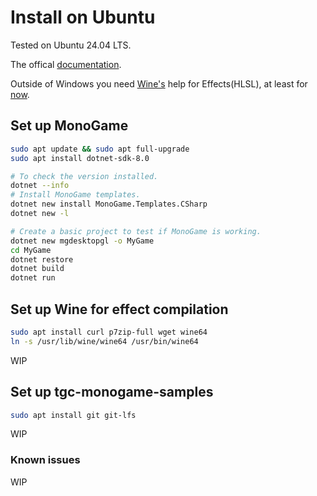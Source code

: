 # Install on Ubuntu

Tested on Ubuntu 24.04 LTS.

The offical [documentation](https://docs.monogame.net/articles/getting_started/1_setting_up_your_os_for_development_ubuntu.html).

Outside of Windows you need [Wine's](https://www.winehq.org) help for Effects(HLSL), at least for [now](https://github.com/MonoGame/MonoGame/issues/2167).

## Set up MonoGame

```bash
sudo apt update && sudo apt full-upgrade
sudo apt install dotnet-sdk-8.0
```

```bash
# To check the version installed.
dotnet --info
# Install MonoGame templates.
dotnet new install MonoGame.Templates.CSharp
dotnet new -l

# Create a basic project to test if MonoGame is working.
dotnet new mgdesktopgl -o MyGame
cd MyGame
dotnet restore
dotnet build
dotnet run
```

## Set up Wine for effect compilation

```bash
sudo apt install curl p7zip-full wget wine64
ln -s /usr/lib/wine/wine64 /usr/bin/wine64
```

WIP

## Set up tgc-monogame-samples

```bash
sudo apt install git git-lfs
```

WIP

### Known issues

WIP
